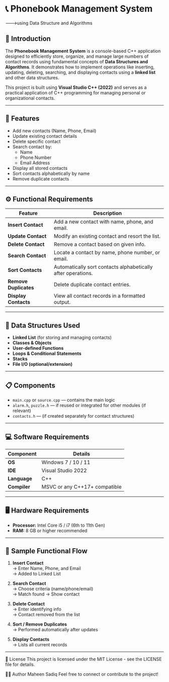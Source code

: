 # 📞 Phonebook Management System 
 --->using Data Structure and Algorithms

## 📌 Introduction

The **Phonebook Management System** is a console-based C++ application designed to efficiently store, organize, and manage large numbers of contact records using fundamental concepts of **Data Structures and Algorithms**. It demonstrates how to implement operations like inserting, updating, deleting, searching, and displaying contacts using a **linked list** and other data structures.

This project is built using **Visual Studio C++ (2022)** and serves as a practical application of C++ programming for managing personal or organizational contacts.

---

## 🔧 Features

- Add new contacts (Name, Phone, Email)
- Update existing contact details
- Delete specific contact
- Search contact by:
  - Name
  - Phone Number
  - Email Address
- Display all stored contacts
- Sort contacts alphabetically by name
- Remove duplicate contacts

---

## ⚙️ Functional Requirements

| Feature | Description |
|--------|-------------|
| **Insert Contact** | Add a new contact with name, phone, and email. |
| **Update Contact** | Modify an existing contact and resort the list. |
| **Delete Contact** | Remove a contact based on given info. |
| **Search Contact** | Locate a contact by name, phone number, or email. |
| **Sort Contacts** | Automatically sort contacts alphabetically after operations. |
| **Remove Duplicates** | Delete duplicate contact entries. |
| **Display Contacts** | View all contact records in a formatted output. |

---

## 🧱 Data Structures Used

- **Linked List** (for storing and managing contacts)
- **Classes & Objects**
- **User-defined Functions**
- **Loops & Conditional Statements**
- **Stacks**
- **File I/O (optional/extension)**

---

## 📋 Components

- `main.cpp` or `source.cpp` — contains the main logic
- `alarm.h`, `puzzle.h` — if reused or integrated for other modules (if relevant)
- `contacts.h` — (if created separately for contact structures)

---

## 💻 Software Requirements

| Component       | Details                         |
|----------------|----------------------------------|
| **OS**          | Windows 7 / 10 / 11              |
| **IDE**         | Visual Studio 2022               |
| **Language**    | C++                              |
| **Compiler**    | MSVC or any C++17+ compatible    |

---

## 🖥️ Hardware Requirements

- **Processor:** Intel Core i5 / i7 (6th to 11th Gen)
- **RAM:** 8 GB or higher recommended

---

## 🧪 Sample Functional Flow

1. **Insert Contact**  
   → Enter Name, Phone, and Email  
   → Added to Linked List

2. **Search Contact**  
   → Choose criteria (name/phone/email)  
   → Match found → Show contact

3. **Delete Contact**  
   → Enter identifying info  
   → Contact removed from the list

4. **Sort / Remove Duplicates**  
   → Performed automatically after updates

5. **Display Contacts**  
   → Lists all current records

---
📄 License
This project is licensed under the MIT License - see the LICENSE file for details.

👩‍💻 Author
Maheen Sadiq
Feel free to connect or contribute to the project!


